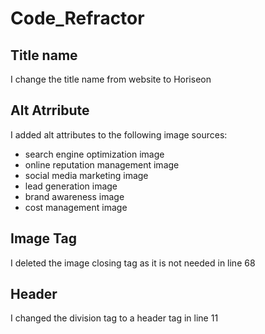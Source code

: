 # Code_Refractor

## Title name
I change the title name from website to Horiseon

## Alt Atrribute
I added alt attributes to the following image sources:
* search engine optimization image
* online reputation management image
* social media marketing image
* lead generation image
* brand awareness image
* cost management image

## Image Tag
I deleted the image closing tag as it is not needed in line 68

## Header
I changed the division tag to a header tag in line 11